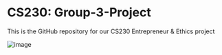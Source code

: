 # CS230: Group-3-Project

This is the GitHub repository for our CS230 Entrepreneur & Ethics project

![image](https://user-images.githubusercontent.com/98365394/231300909-74e493bd-0467-4bdd-b51d-a9db526e1c90.png)
